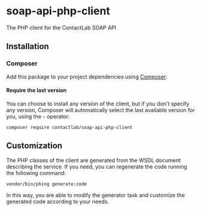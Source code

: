 # soap-api-php-client

The PHP client for the ContactLab SOAP API

## Installation

### Composer

Add this package to your project dependencies using [Composer](https://getcomposer.org/doc/00-intro.md):

#### Require the last version

You can choose to install any version of the client, but if you don't specify any version, Composer will automatically select the last available version for you, using the `~` operator:

```
composer require contactlab/soap-api-php-client
```

## Customization

The PHP classes of the client are generated from the WSDL document describing the service.
If you need, you can regenerate the code running the following command:

```
vendor/bin/phing generate:code
```

In this way, you are able to modify the generator task and customize the generated code according to your needs.
